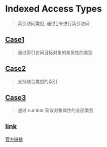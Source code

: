 # Indexed Access Types

> 索引访问类型, 通过[]来进行索引访问

## [Case1](/cases/IndexedAccessTypes/case1.ts)

> 通过索引访问目标对象的某属性的类型


## [Case2](/cases/IndexedAccessTypes/case2.ts)

> 支持联合类型的索引


## [Case3](/cases/IndexedAccessTypes/case3.ts)

> 通过 number 获取对象属性的全部类型

## link

[官方链接](https://www.typescriptlang.org/docs/handbook/2/indexed-access-types.html)